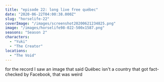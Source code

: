 ```yaml
---
title: "episode 22: long live free québec"
date: "2020-06-22T04:00:38.000Z"
slug: "horselife-22"
coverImage: "/images/screenshot20200621234825.png"
image: "/images/horselife98-022-500x1587.png"
seasons: "Season 2"
characters:
  - "Yuki"
  - "The Creator"
locations:
  - "The Void"
---
```


for the record I saw an image that said Québec isn't a country that got fact-checked by Facebook, that was weird
